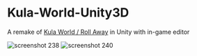 # Kula-World-Unity3D
A remake of [Kula World / Roll Away](https://www.giantbomb.com/roll-away/3030-27176/) in Unity with in-game editor

![screenshot 238](https://cloud.githubusercontent.com/assets/1466920/12696146/b7146a4a-c762-11e5-96e7-6b55fce907da.png)
![screenshot 240](https://cloud.githubusercontent.com/assets/1466920/12696202/487040ee-c764-11e5-81fb-e14c96bc66af.png)



